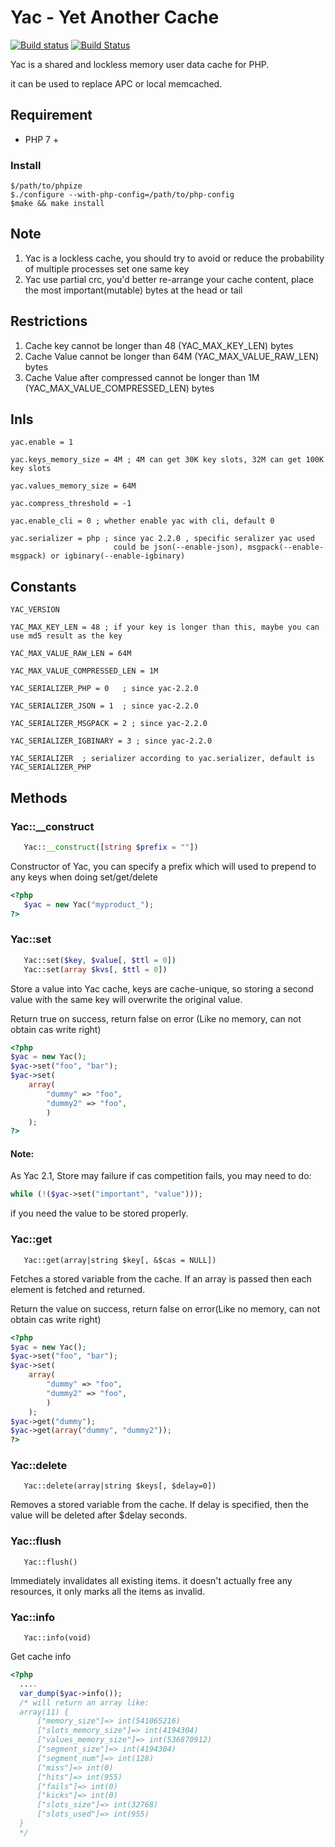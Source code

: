 # Yac - Yet Another Cache
[![Build status](https://ci.appveyor.com/api/projects/status/6bu09pw8ukyx61m2/branch/master?svg=true)](https://ci.appveyor.com/project/laruence/yac/branch/master) [![Build Status](https://github.com/laruence/yac/workflows/integrate/badge.svg?branch=master)](https://github.com/laruence/yac/actions?query=workflow%3Aintegrate)

Yac is a shared and lockless memory user data cache for PHP.

it can be used to replace APC or local memcached.

## Requirement

- PHP 7 +

### Install

```
$/path/to/phpize
$./configure --with-php-config=/path/to/php-config
$make && make install
```

## Note

1.  Yac is a lockless cache, you should try to avoid or reduce the probability of multiple processes set one same key
2.  Yac use partial crc, you'd better re-arrange your cache content, place the most important(mutable) bytes at the head or tail

## Restrictions

1.  Cache key cannot be longer than 48 (YAC_MAX_KEY_LEN) bytes
2.  Cache Value cannot be longer than 64M (YAC_MAX_VALUE_RAW_LEN) bytes
3.  Cache Value after compressed cannot be longer than 1M (YAC_MAX_VALUE_COMPRESSED_LEN) bytes

## InIs
````
yac.enable = 1

yac.keys_memory_size = 4M ; 4M can get 30K key slots, 32M can get 100K key slots

yac.values_memory_size = 64M

yac.compress_threshold = -1

yac.enable_cli = 0 ; whether enable yac with cli, default 0

yac.serializer = php ; since yac 2.2.0 , specific seralizer yac used
                       could be json(--enable-json), msgpack(--enable-msgpack) or igbinary(--enable-igbinary)
````
## Constants
````
YAC_VERSION

YAC_MAX_KEY_LEN = 48 ; if your key is longer than this, maybe you can use md5 result as the key

YAC_MAX_VALUE_RAW_LEN = 64M

YAC_MAX_VALUE_COMPRESSED_LEN = 1M

YAC_SERIALIZER_PHP = 0   ; since yac-2.2.0

YAC_SERIALIZER_JSON = 1  ; since yac-2.2.0

YAC_SERIALIZER_MSGPACK = 2 ; since yac-2.2.0

YAC_SERIALIZER_IGBINARY = 3 ; since yac-2.2.0

YAC_SERIALIZER  ; serializer according to yac.serializer, default is YAC_SERIALIZER_PHP
````
## Methods

### Yac::\_\_construct

```php
   Yac::__construct([string $prefix = ""])
```

Constructor of Yac, you can specify a prefix which will used to prepend to any keys when doing set/get/delete

```php
<?php
   $yac = new Yac("myproduct_");
?>
```

### Yac::set

```php
   Yac::set($key, $value[, $ttl = 0])
   Yac::set(array $kvs[, $ttl = 0])
```

Store a value into Yac cache, keys are cache-unique, so storing a second value with the same key will overwrite the original value.

Return true on success, return false on error (Like no memory, can not obtain cas write right)
```php
<?php
$yac = new Yac();
$yac->set("foo", "bar");
$yac->set(
    array(
        "dummy" => "foo",
        "dummy2" => "foo",
        )
    );
?>
```
#### Note:
As Yac 2.1, Store may failure if cas competition fails, you may need to do:
```php
while (!($yac->set("important", "value")));
```
if you need the value to be stored properly.

### Yac::get

```
   Yac::get(array|string $key[, &$cas = NULL])
```

Fetches a stored variable from the cache. If an array is passed then each element is fetched and returned.

Return the value on success, return false on error(Like no memory, can not obtain cas write right)
```php
<?php
$yac = new Yac();
$yac->set("foo", "bar");
$yac->set(
    array(
        "dummy" => "foo",
        "dummy2" => "foo",
        )
    );
$yac->get("dummy");
$yac->get(array("dummy", "dummy2"));
?>
```

### Yac::delete

```
   Yac::delete(array|string $keys[, $delay=0])
```

Removes a stored variable from the cache. If delay is specified, then the value will be deleted after \$delay seconds.

### Yac::flush

```
   Yac::flush()
```

Immediately invalidates all existing items. it doesn't actually free any resources, it only marks all the items as invalid.

### Yac::info

```
   Yac::info(void)
```

Get cache info

```php
<?php
  ....
  var_dump($yac->info());
  /* will return an array like:
  array(11) {
      ["memory_size"]=> int(541065216)
      ["slots_memory_size"]=> int(4194304)
      ["values_memory_size"]=> int(536870912)
      ["segment_size"]=> int(4194304)
      ["segment_num"]=> int(128)
      ["miss"]=> int(0)
      ["hits"]=> int(955)
      ["fails"]=> int(0)
      ["kicks"]=> int(0)
      ["slots_size"]=> int(32768)
      ["slots_used"]=> int(955)
  }
  */
```
